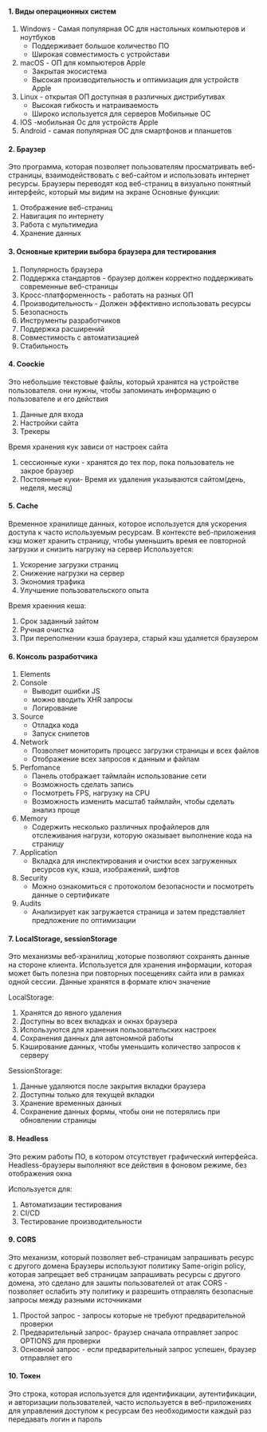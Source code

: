 #### 1. Виды операционных систем
1. Windows - Самая популярная OC  для настольных компьютеров и ноутбуков
	- Поддерживает большое количество ПО
	- Широкая совместимость с устройстави
2. macOS - ОП для компьютеров Apple
	- Закрытая экосистема
	- Высокая производительность и оптимизация для устройств Apple
3. Linux - открытая ОП доступная в различных дистрибутивах
	- Высокая гибкость и натраиваемость
	- Широко используется для серверов
Мобильные ОС
 4. IOS -мобильная Ос для устройств Apple
 5. Android - самая популярная ОС для смартфонов и планшетов

#### 2. Браузер
Это программа, которая позволяет пользователям просматривать веб-страницы, взаимодействовать с веб-сайтом и использовать интернет ресурсы. Браузеры переводят код веб-страниц в визуально понятный интерфейс, который мы видим на экране
Основные функции:
1. Отображение веб-страниц
2. Навигация по интернету
3. Работа с мультимедиа
4. Хранение данных

#### 3. Основные критерии выбора браузера для тестирования 
1. Популярность браузера
2. Поддержка стандартов - браузер должен корректно поддерживать современные веб-страницы
3. Кросс-платформенность - работать на разных ОП
4. Производительность - Должен эффективно использовать ресурсы
5. Безопасность
6. Инструменты разработчиков
7. Поддержка расширений
8. Совместимость с автоматизацией
9. Стабильность

#### 4. Coockie
Это небольшие текстовые файлы, который хранятся на устройстве пользователя. они нужны, чтобы запоминать информацию о пользователе и его действия
1. Данные для входа
2. Настройки сайта
3. Трекеры

Время хранения кук зависи от настроек сайта
1. сессионные куки - хранятся до тех пор, пока пользователь не закрое браузер
2. Постоянные куки- Время их удаления указываются сайтом(день, неделя, месяц)

#### 5. Cache
Временное хранилище данных, которое используется для ускорения доступа к часто используемым ресурсам. В контексте веб-приложения кэш может хранить страницу, чтобы уменьшить время ее повторной загрузки и снизить нагрузку на сервер
Используется:
1. Ускорение загрузки страниц
2. Снижение нагрузки на сервер
3. Экономия трафика
4. Улучшение пользовательского опыта

Время храенния кеша:
1. Срок заданный зайтом
2. Ручная очистка 
3. При переполнении кэша браузера, старый кэш удаляется браузером

#### 6. Консоль разработчика
1. Elements 
2. Console
	- Выводит ошибки JS
	- можно вводить XHR запросы
	- Логирование
3. Source
	- Отладка кода
	- Запуск снипетов
4. Network
	- Позволяет мониторить процесс загрузки страницы и всех файлов
	- Отображение всех запросов к данным и файлам
5. Perfomance
	- Панель отображает таймлайн использование сети
	- Возможность сделать запись
	- Посмотреть FPS, нагрузку на CPU
	- Возможность изменить масштаб таймлайн, чтобы сделать анализ проще
6. Memory
	- Содержить несколько различных профайлеров для отслеживания нагрузи, которую оказывает выполнение кода на страницу
7. Application 
	- Вкладка для инспектирования и очистки всех загруженных ресурсов кук, кэша, изображений, шифтов
8. Security 
	- Можно ознакомиться с протоколом безопасности и посмотреть данные о сертификате 
9. Audits
	- Анализирует как загружается страница и затем представляет предложение по оптимизации

#### 7. LocalStorage, sessionStorage
Это механизмы веб-хранилищ ,которые позволяют сохранять данные  на стороне клиента. Используется для хранения информации, которая может быть полезна при повторных посещениях сайта или в рамках одной сессии. Данные хранятся в формате ключ значение

LocalStorage:
1. Хранятся до явного удаления 
2. Доступны во всех вкладках и окнах браузера
3. Используются для хранения пользовательских настроек
4. Сохранения данных для автономной работы
5. Кэширование данных, чтобы уменьшить количество запросов к серверу

SessionStorage:
1. Данные удаляются после закрытия вкладки браузера
2. Доступны только для текущей вкладки
3. Хранение временных данных
4. Сохранение данных формы, чтобы они не потерялись при обновлении страницы

#### 8. Headless
Это режим работы ПО, в котором отсутствует графический интерфейса. Headless-браузеры выполняют все действия в фоновом режиме, без отображения окна

Используется для:
1. Автоматизации тестирования
2. CI/CD
3. Тестирование производительности
#### 9. CORS
Это механизм, который позволяет веб-страницам запрашивать ресурс с другого домена
Браузеры используют политику Same-origin policy, которая запрещает веб страницам запрашивать ресурсы с другого домена, это сделано для зашиты пользователей от атак
CORS - позволяет ослабить эту политику и разрешить отправлять безопасные запросы между разными источниками

1. Простой запрос - запросы которые не требуют предварительной проверки
2. Предварительный запрос- браузер сначала отправляет запрос OPTIONS для проверки
3. Основной запрос - если предварительный запрос успешен, браузер отправляет его


#### 10. Токен
Это строка, которая используется для идентификации, аутентификации, и авторизации пользователей, часто используется в веб-приложениях для управления доступом к ресурсам без необходимости каждый раз передавать логин и пароль